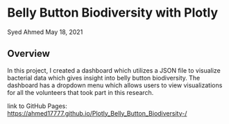 # Belly Button Biodiversity with Plotly 

Syed Ahmed 
May 18, 2021 

## Overview 

In this project, I created a dashboard which utilizes a JSON file to visualize bacterial data which gives insight into belly button biodiversity. The dashboard has a dropdown menu which allows users to view visualizations for all the volunteers that took part in this research. 

link to GitHub Pages: https://ahmed17777.github.io/Plotly_Belly_Button_Biodiversity-/ 
